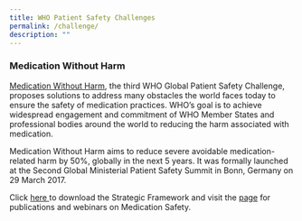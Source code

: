 ```yaml
---
title: WHO Patient Safety Challenges
permalink: /challenge/
description: ""
---
```

### Medication Without Harm

[Medication Without Harm](https://www.who.int/initiatives/medication-without-harm), the third WHO Global Patient Safety Challenge, proposes solutions to address many obstacles the world faces today to ensure the safety of medication practices. WHO’s goal is to achieve widespread engagement and commitment of WHO Member States and professional bodies around the world to reducing the harm associated with medication.

Medication Without Harm aims to reduce severe avoidable medication-related harm by 50%, globally in the next 5 years. It was formally launched at the Second Global Ministerial Patient Safety Summit in Bonn, Germany on 29 March 2017.

Click [here ](https://docisolation.prod.fire.glass/?guid=29b56937-5cef-4d43-3231-7a5f1052ac4c) to download the Strategic Framework and visit the [page](https://www.who.int/initiatives/medication-without-harm) for publications and webinars on Medication Safety.